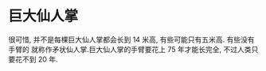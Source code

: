 # 巨大仙人掌

很可惜, 并不是每棵巨大仙人掌都会长到 14 米高, 有些可能只有五米高. 有些没有手臂的
就称作矛状仙人掌.巨大仙人掌的手臂要花上 75 年才能长完全, 不过人类只要花不到 20
年.
